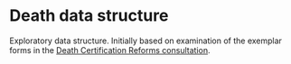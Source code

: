 # Death data structure

Exploratory data structure. Initially based on examination of the exemplar forms
in the [Death Certification Reforms consultation](https://www.gov.uk/government/consultations/death-certification-reforms).
